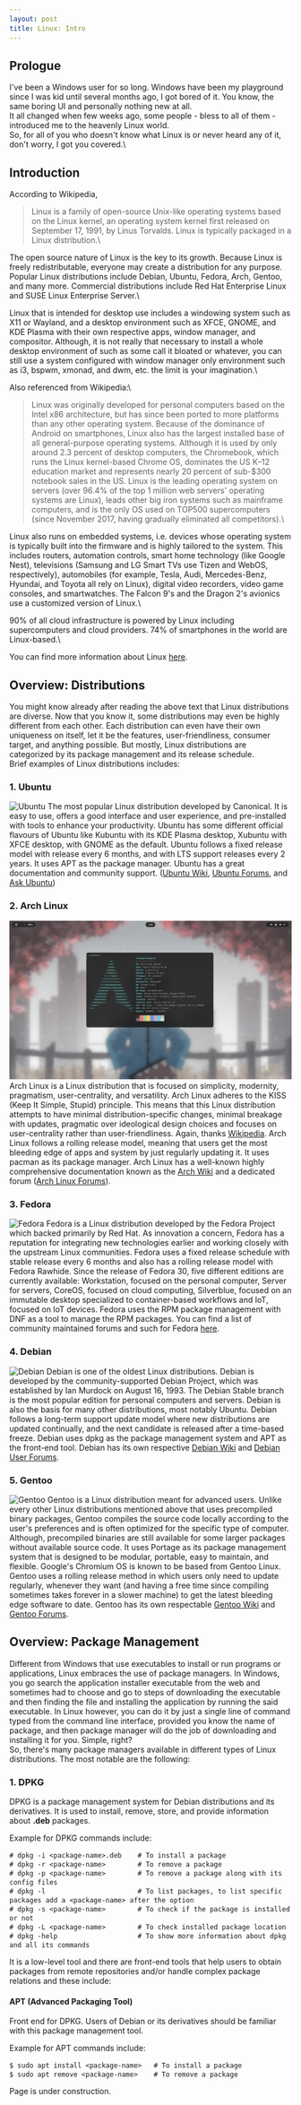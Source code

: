 ```yaml
---
layout: post
title: Linux: Intro
---
```


## Prologue
I've been a Windows user for so long. Windows have been my playground since I was kid until several months ago, I got bored of it.
You know, the same boring UI and personally nothing new at all.\
It all changed when few weeks ago, some people - bless to all of them - introduced me to the heavenly Linux world.\
So, for all of you who doesn't know what Linux is or never heard any of it, don't worry, I got you covered.\

## Introduction
According to Wikipedia,

> Linux is a family of open-source Unix-like operating systems based on the Linux kernel, an operating system kernel first released on September 17, 1991, by Linus Torvalds. Linux is typically packaged in a Linux distribution.\
>
The open source nature of Linux is the key to its growth. Because Linux is freely redistributable, everyone may create a distribution for any purpose. Popular Linux distributions include Debian, Ubuntu, Fedora, Arch, Gentoo, and many more. Commercial distributions include Red Hat Enterprise Linux and SUSE Linux Enterprise Server.\

Linux that is intended for desktop use includes a windowing system such as X11 or Wayland, and a desktop environment such as XFCE, GNOME, and KDE Plasma with their own respective apps, window manager, and compositor. Although, it is not really that necessary to install a whole desktop environment of such as some call it bloated or whatever, you can still use a system configured with window manager only environment such as i3, bspwm, xmonad, and dwm, etc. the limit is your imagination.\

Also referenced from Wikipedia:\

> Linux was originally developed for personal computers based on the Intel x86 architecture, but has since been ported to more platforms than any other operating system. Because of the dominance of Android on smartphones, Linux also has the largest installed base of all general-purpose operating systems. Although it is used by only around 2.3 percent of desktop computers, the Chromebook, which runs the Linux kernel-based Chrome OS, dominates the US K–12 education market and represents nearly 20 percent of sub-$300 notebook sales in the US. Linux is the leading operating system on servers (over 96.4% of the top 1 million web servers' operating systems are Linux), leads other big iron systems such as mainframe computers, and is the only OS used on TOP500 supercomputers (since November 2017, having gradually eliminated all competitors).\

Linux also runs on embedded systems, i.e. devices whose operating system is typically built into the firmware and is highly tailored to the system. This includes routers, automation controls, smart home technology (like Google Nest), televisions (Samsung and LG Smart TVs use Tizen and WebOS, respectively), automobiles (for example, Tesla, Audi, Mercedes-Benz, Hyundai, and Toyota all rely on Linux), digital video recorders, video game consoles, and smartwatches. The Falcon 9's and the Dragon 2's avionics use a customized version of Linux.\

90% of all cloud infrastructure is powered by Linux including supercomputers and cloud providers. 74% of smartphones in the world are Linux-based.\
>
You can find more information about Linux [here](https://en.wikipedia.org/wiki/Linux).

## Overview: Distributions
You might know already after reading the above text that Linux distributions are diverse. Now that you know it, some distributions may even be highly different from each other. Each distribution can even have their own uniqueness on itself, let it be the features, user-friendliness, consumer target, and anything possible. But mostly, Linux distributions are categorized by its package management and its release schedule.\
Brief examples of Linux distributions includes:
### 1. Ubuntu
![Ubuntu](https://upload.wikimedia.org/wikipedia/commons/thumb/9/97/Ubuntu_20.10_2880p_EN_31_12_2020_13_51_50.png/1280px-Ubuntu_20.10_2880p_EN_31_12_2020_13_51_50.png)
The most popular Linux distribution developed by Canonical. It is easy to use, offers a good interface and user experience, and pre-installed with tools to enhance your productivity. Ubuntu has some different official flavours of Ubuntu like Kubuntu with its KDE Plasma desktop, Xubuntu with XFCE desktop, with GNOME as the default. Ubuntu follows a fixed release model with release every 6 months, and with LTS support releases every 2 years. It uses APT as the package manager. Ubuntu has a great documentation and community support. ([Ubuntu Wiki](https://wiki.ubuntu.com/), [Ubuntu Forums](https://ubuntuforums.org/), and [Ask Ubuntu](https://askubuntu.com/))
### 2. Arch Linux
![Arch (Well, this is kinda diverse so I put my screenshot)](/img/arch.png)
Arch Linux is a Linux distribution that is focused on simplicity, modernity, pragmatism, user-centrality, and versatility. Arch Linux adheres to the KISS (Keep It Simple, Stupid) principle. This means that this Linux distribution attempts to have minimal distribution-specific changes, minimal breakage with updates, pragmatic over ideological design choices and focuses on user-centrality rather than user-friendliness. Again, thanks [Wikipedia](https://en.wikipedia.org/wiki/Arch_Linux). Arch Linux follows a rolling release model, meaning that users get the most bleeding edge of apps and system by just regularly updating it. It uses pacman as its package manager. Arch Linux has a well-known highly comprehensive documentation known as the [Arch Wiki](https://wiki.archlinux.org/) and a dedicated forum ([Arch Linux Forums](https://bbs.archlinux.org/)).
### 3. Fedora
![Fedora](https://upload.wikimedia.org/wikipedia/commons/thumb/a/a6/Fedora_33_with_its_default_desktop_environment_%28GNOME_3.38%29_and_background.png/1280px-Fedora_33_with_its_default_desktop_environment_%28GNOME_3.38%29_and_background.png)
Fedora is a Linux distribution developed by the Fedora Project which backed primarily by Red Hat. As innovation a concern, Fedora has a reputation for integrating new technologies earlier and working closely with the upstream Linux communities. Fedora uses a fixed release schedule with stable release every 6 months and also has a rolling release model with Fedora Rawhide. Since the release of Fedora 30, five different editions are currently available: Workstation, focused on the personal computer, Server for servers, CoreOS, focused on cloud computing, Silverblue, focused on an immutable desktop specialized to container-based workflows and IoT, focused on IoT devices. Fedora uses the RPM package management with DNF as a tool to manage the RPM packages. You can find a list of community maintained forums and such for Fedora [here](https://fedoraproject.org/wiki/Community_websites?rd=Community_Websites).
### 4. Debian
![Debian](https://upload.wikimedia.org/wikipedia/commons/thumb/f/fa/Debian10_Gnome.png/1280px-Debian10_Gnome.png)
Debian is one of the oldest Linux distributions. Debian is developed by the community-supported Debian Project, which was established by Ian Murdock on August 16, 1993. The Debian Stable branch is the most popular edition for personal computers and servers. Debian is also the basis for many other distributions, most notably Ubuntu. Debian follows a long-term support update model where new distributions are updated continually, and the next candidate is released after a time-based freeze. Debian uses dpkg as the package management system and APT as the front-end tool. Debian has its own respective [Debian Wiki](https://wiki.debian.org/) and [Debian User Forums](http://forums.debian.net/).
### 5. Gentoo
![Gentoo](https://upload.wikimedia.org/wikipedia/commons/1/11/Gentoo12.0.jpg)
Gentoo is a Linux distribution meant for advanced users. Unlike every other Linux distributions mentioned above that uses precompiled binary packages, Gentoo compiles the source code locally according to the user's preferences and is often optimized for the specific type of computer. Although, precompiled binaries are still available for some larger packages without available source code. It uses Portage as its package management system that is designed to be modular, portable, easy to maintain, and flexible. Google's Chromium OS is known to be based from Gentoo Linux. Gentoo uses a rolling release method in which users only need to update regularly, whenever they want (and having a free time since compiling sometimes takes forever in a slower machine) to get the latest bleeding edge software to date. Gentoo has its own respectable [Gentoo Wiki](https://wiki.gentoo.org/) and [Gentoo Forums](https://forums.gentoo.org/).

## Overview: Package Management
Different from Windows that use executables to install or run programs or applications, Linux embraces the use of package managers. In Windows, you go search the application installer executable from the web and sometimes had to choose and go to steps of downloading the executable and then finding the file and installing the application by running the said executable. In Linux however, you can do it by just a single line of command typed from the command line interface, provided you know the name of package, and then package manager will do the job of downloading and installing it for you. Simple, right?\
So, there's many package managers available in different types of Linux distributions. The most notable are the following:
### 1.  DPKG
DPKG is a package management system for Debian distributions and its derivatives. It is used to install, remove, store, and provide information about <b>.deb</b> packages.

Example for DPKG commands include:
```
# dpkg -i <package-name>.deb    # To install a package
# dpkg -r <package-name>        # To remove a package
# dpkg -p <package-name>        # To remove a package along with its config files
# dpkg -l                       # To list packages, to list specific packages add a <package-name> after the option
# dpkg -s <package-name>        # To check if the package is installed or not
# dpkg -L <package-name>        # To check installed package location
# dpkg -help                    # To show more information about dpkg and all its commands
```
It is a low-level tool and there are front-end tools that help users to obtain packages from remote repositories and/or handle complex package relations and these include:
#### APT (Advanced Packaging Tool)
Front end for DPKG. Users of Debian or its derivatives should be familiar with this package management tool.

Example for APT commands include:
```
$ sudo apt install <package-name>   # To install a package
$ sudo apt remove <package-name>    # To remove a package
```
Page is under construction.